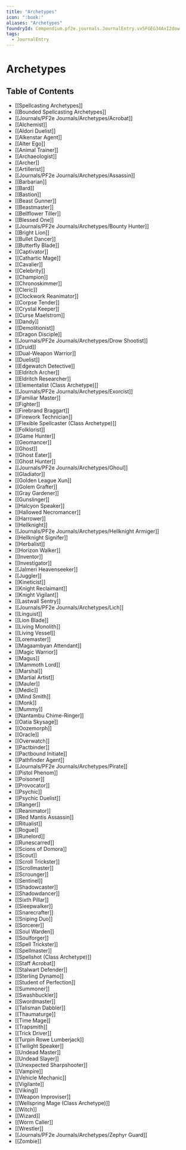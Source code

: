```yaml
---
title: "Archetypes"
icon: ":book:"
aliases: "Archetypes"
foundryId: Compendium.pf2e.journals.JournalEntry.vx5FGEG34AxI2dow
tags:
  - JournalEntry
---
```


# Archetypes

## Table of Contents

- [[Spellcasting Archetypes]]
- [[Bounded Spellcasting Archetypes]]
- [[Journals/PF2e Journals/Archetypes/Acrobat]]
- [[Alchemist]]
- [[Aldori Duelist]]
- [[Alkenstar Agent]]
- [[Alter Ego]]
- [[Animal Trainer]]
- [[Archaeologist]]
- [[Archer]]
- [[Artillerist]]
- [[Journals/PF2e Journals/Archetypes/Assassin]]
- [[Barbarian]]
- [[Bard]]
- [[Bastion]]
- [[Beast Gunner]]
- [[Beastmaster]]
- [[Bellflower Tiller]]
- [[Blessed One]]
- [[Journals/PF2e Journals/Archetypes/Bounty Hunter]]
- [[Bright Lion]]
- [[Bullet Dancer]]
- [[Butterfly Blade]]
- [[Captivator]]
- [[Cathartic Mage]]
- [[Cavalier]]
- [[Celebrity]]
- [[Champion]]
- [[Chronoskimmer]]
- [[Cleric]]
- [[Clockwork Reanimator]]
- [[Corpse Tender]]
- [[Crystal Keeper]]
- [[Curse Maelstrom]]
- [[Dandy]]
- [[Demolitionist]]
- [[Dragon Disciple]]
- [[Journals/PF2e Journals/Archetypes/Drow Shootist]]
- [[Druid]]
- [[Dual-Weapon Warrior]]
- [[Duelist]]
- [[Edgewatch Detective]]
- [[Eldritch Archer]]
- [[Eldritch Researcher]]
- [[Elementalist (Class Archetype)]]
- [[Journals/PF2e Journals/Archetypes/Exorcist]]
- [[Familiar Master]]
- [[Fighter]]
- [[Firebrand Braggart]]
- [[Firework Technician]]
- [[Flexible Spellcaster (Class Archetype)]]
- [[Folklorist]]
- [[Game Hunter]]
- [[Geomancer]]
- [[Ghost]]
- [[Ghost Eater]]
- [[Ghost Hunter]]
- [[Journals/PF2e Journals/Archetypes/Ghoul]]
- [[Gladiator]]
- [[Golden League Xun]]
- [[Golem Grafter]]
- [[Gray Gardener]]
- [[Gunslinger]]
- [[Halcyon Speaker]]
- [[Hallowed Necromancer]]
- [[Harrower]]
- [[Hellknight]]
- [[Journals/PF2e Journals/Archetypes/Hellknight Armiger]]
- [[Hellknight Signifer]]
- [[Herbalist]]
- [[Horizon Walker]]
- [[Inventor]]
- [[Investigator]]
- [[Jalmeri Heavenseeker]]
- [[Juggler]]
- [[Kineticist]]
- [[Knight Reclaimant]]
- [[Knight Vigilant]]
- [[Lastwall Sentry]]
- [[Journals/PF2e Journals/Archetypes/Lich]]
- [[Linguist]]
- [[Lion Blade]]
- [[Living Monolith]]
- [[Living Vessel]]
- [[Loremaster]]
- [[Magaambyan Attendant]]
- [[Magic Warrior]]
- [[Magus]]
- [[Mammoth Lord]]
- [[Marshal]]
- [[Martial Artist]]
- [[Mauler]]
- [[Medic]]
- [[Mind Smith]]
- [[Monk]]
- [[Mummy]]
- [[Nantambu Chime-Ringer]]
- [[Oatia Skysage]]
- [[Oozemorph]]
- [[Oracle]]
- [[Overwatch]]
- [[Pactbinder]]
- [[Pactbound Initiate]]
- [[Pathfinder Agent]]
- [[Journals/PF2e Journals/Archetypes/Pirate]]
- [[Pistol Phenom]]
- [[Poisoner]]
- [[Provocator]]
- [[Psychic]]
- [[Psychic Duelist]]
- [[Ranger]]
- [[Reanimator]]
- [[Red Mantis Assassin]]
- [[Ritualist]]
- [[Rogue]]
- [[Runelord]]
- [[Runescarred]]
- [[Scions of Domora]]
- [[Scout]]
- [[Scroll Trickster]]
- [[Scrollmaster]]
- [[Scrounger]]
- [[Sentinel]]
- [[Shadowcaster]]
- [[Shadowdancer]]
- [[Sixth Pillar]]
- [[Sleepwalker]]
- [[Snarecrafter]]
- [[Sniping Duo]]
- [[Sorcerer]]
- [[Soul Warden]]
- [[Soulforger]]
- [[Spell Trickster]]
- [[Spellmaster]]
- [[Spellshot (Class Archetype)]]
- [[Staff Acrobat]]
- [[Stalwart Defender]]
- [[Sterling Dynamo]]
- [[Student of Perfection]]
- [[Summoner]]
- [[Swashbuckler]]
- [[Swordmaster]]
- [[Talisman Dabbler]]
- [[Thaumaturge]]
- [[Time Mage]]
- [[Trapsmith]]
- [[Trick Driver]]
- [[Turpin Rowe Lumberjack]]
- [[Twilight Speaker]]
- [[Undead Master]]
- [[Undead Slayer]]
- [[Unexpected Sharpshooter]]
- [[Vampire]]
- [[Vehicle Mechanic]]
- [[Vigilante]]
- [[Viking]]
- [[Weapon Improviser]]
- [[Wellspring Mage (Class Archetype)]]
- [[Witch]]
- [[Wizard]]
- [[Worm Caller]]
- [[Wrestler]]
- [[Journals/PF2e Journals/Archetypes/Zephyr Guard]]
- [[Zombie]]